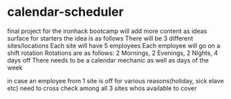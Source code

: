 # calendar-scheduler
final project for the ironhack bootcamp
will add more content as ideas surface
for starters the idea is as follows
There will be 3 different sites/locations
Each site will have 5 employees
Each employee will go on a shift rotation 
Rotations are as follows: 2 Mornings, 2 Evenings, 2 Nights, 4 days off
There needs to be a calendar mechanic as well as days of the week

in case an employee from 1 site is off for various reasons(holiday, sick elave etc) need to cross check among all 3 sites whos available to cover
